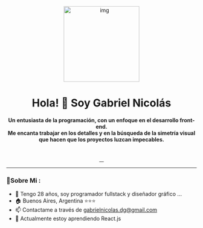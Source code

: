 <div id="header" align="center">
    <img width="200" src="https://media.giphy.com/media/wwg1suUiTbCY8H8vIA/giphy-downsized-large.gif" alt="img">
    <h1 align="center">Hola! 👋 Soy Gabriel Nicolás</h1>
    <h4>Un entusiasta de la programación, con un enfoque en el desarrollo front-end.<br>Me encanta trabajar en los detalles y en la búsqueda de la simetría visual que hacen que los proyectos luzcan impecables.</b></h4>
</div>
<br>
<div align="center">
    <a href="https://github.com/gnicolaslan">
        <img src="https://img.shields.io/github/followers/gnicolaslan?color=0B8AFA&logo=github&style=for-the-badge" alt="">
    </a>
    <a href="https://www.linkedin.com/in/gnicolaslan/">
        <img src="https://img.shields.io/badge/LinkedIn-0B8AFA?style=for-the-badge&logo=linkedin&logoColor=white" alt="">
    </a>
    <a href="https://www.instagram.com/gnicolaslan">
        <img src="https://img.shields.io/badge/Instagram-0B8AFA?style=for-the-badge&logo=instagram&logoColor=white" alt="">
    </a>
    <a href="https://www.behance.net/gabrielnicolasLNZT">
        <img src="https://img.shields.io/badge/Behance-0B8AFA?style=for-the-badge&logo=behance&logoColor=white" alt="">
    </a>
</div>

---
### 💬Sobre Mi :
- 👾 Tengo 28 años, soy programador fullstack y diseñador gráfico ...
- 🏠 Buenos Aires, Argentina ⭐⭐⭐
- 📫 Contactame a través de gabrielnicolas.dg@gmail.com
- 🌱 Actualmente estoy aprendiendo React.js

<!--
**gnicolaslan/gnicolaslan** is a ✨ _special_ ✨ repository because its `README.md` (this file) appears on your GitHub profile.

Here are some ideas to get you started:

- 🔭 I’m currently working on ...
- 🌱 I’m currently learning ...
- 👯 I’m looking to collaborate on ...
- 🤔 I’m looking for help with ...
- 💬 Ask me about ...
- 📫 How to reach me: ...
- 😄 Pronouns: ...
- ⚡ Fun fact: ...
-->
